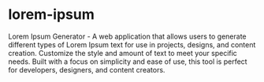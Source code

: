 # lorem-ipsum
Lorem Ipsum Generator - A web application that allows users to generate different types of Lorem Ipsum text for use in projects, designs, and content creation. Customize the style and amount of text to meet your specific needs. Built with a focus on simplicity and ease of use, this tool is perfect for developers, designers, and content creators.
